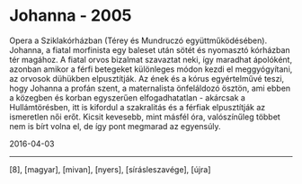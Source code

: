 # Johanna - 2005

Opera a Sziklakórházban (Térey és Mundruczó együttműködésében). Johanna, a fiatal morfinista egy baleset után sötét és nyomasztó kórházban tér magához. A fiatal orvos bizalmat szavaztat neki, így maradhat ápolóként, azonban amikor a férfi betegeket különleges módon kezdi el meggyógyítani, az orvosok dühükben elpusztítják. Az ének és a kórus egyértelművé teszi, hogy Johanna a profán szent, a maternalista önfeláldozó ösztön, ami ebben a közegben és korban egyszerűen elfogadhatatlan - akárcsak a Hullámtörésben, itt is kifordul a szakralitás és a férfiak elpusztítják az ismeretlen női erőt. Kicsit kevesebb, mint másfél óra, valószínűleg többet nem is bírt volna el, de így pont megmarad az egyensúly.

2016-04-03 

----

[8], [magyar], [mivan], [nyers], [sírásleszavége], [újra]